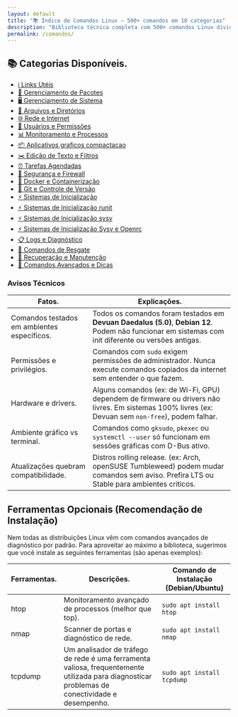 ```yaml
---
layout: default
title: "📚 Índice de Comandos Linux — 500+ comandos em 18 categorias"
description: "Biblioteca técnica completa com 500+ comandos Linux divididos em 18 categorias. Tudo em tabelas práticas, copiáveis com 1 clique."
permalink: /comandos/
---
```



<section>




<h2> 📚 Categorias Disponíveis.</h2>

<ul class="lista-categorias">
   <li><a href="/links-uteis-linux-python/">ℹ️ Links Utéis</a></li>
  <li><a href="/gerenciamento-de-pacotes/">🔧 Gerenciamento de Pacotes</a></li>
  <li><a href="/gerenciamento-de-sistema/">🖥 Gerenciamento de Sistema</a></li>
  <li><a href="/arquivos-e-diretorios/">📁 Arquivos e Diretórios</a></li>
  <li><a href="/rede-e-internet/">🌐 Rede e Internet</a></li>
  <li><a href="/usuarios-e-permissoes/">🔐 Usuários e Permissões</a></li>
  <li><a href="/monitoramento-e-processos/">📊 Monitoramento e Processos</a></li>
  <li><a href="/aplicativos-graficos-compactacao-linux/">📦 Aplicativos graficos compactacao</a></li>
  <li><a href="/edicao-de-texto-e-filtros/">✂️ Edição de Texto e Filtros</a></li>
  <li><a href="/tarefas-agendadas/">⏰ Tarefas Agendadas</a></li>
  <li><a href="/seguranca-e-firewall/">🔐 Segurança e Firewall</a></li>
  <li><a href="/docker-e-containerizacao/">🐋 Docker e Containerização</a></li>
  <li><a href="/git-e-controle-de-versao/">💾 Git e Controle de Versão</a></li>
  <li><a href="/sistemas-de-inicializacao/">⚡ Sistemas de Inicialização</a></li>
  <li><a href="/sistemas-de-inicializacao-runit/">⚡ Sistemas de Inicialização runit</a></li>
  <li><a href="/sistemas-de-inicializacao-sysv/">⚡ Sistemas de Inicialização sysv</a></li>
  <li><a href="/openrc-sysvinit/">⚡ Sistemas de Inicialização Sysv e Openrc </a></li>
  <li><a href="/logs-e-diagnostico/">📋 Logs e Diagnóstico</a></li>
 <li><a href="/sequencias-comandos-resgate-linux/">📜 Comandos de Resgate</a></li>
  <li><a href="/recuperacao-e-manutencao/">🔧 Recuperação e Manutenção</a></li>
  <li><a href="/comandos-avancados-e-dicas/">🚀 Comandos Avançados e Dicas</a></li>
</ul>



<h3 id="avisos">Avisos Técnicos</h3>
<table class="evergreen-table">
  <thead>
    <tr>
      <th>Fatos.</th>
      <th>Explicações.</th>
    </tr>
  </thead>
  <tbody>
    <tr>
      <td data-label="Fato">Comandos testados em ambientes específicos.</td>
      <td data-label="Explicação">Todos os comandos foram testados em <strong>Devuan Daedalus (5.0)</strong>, <strong>Debian 12</strong>. Podem não funcionar em sistemas com init diferente ou versões antigas.</td>
    </tr>
    <tr>
      <td data-label="Fato">Permissões e privilégios.</td>
      <td data-label="Explicação">Comandos com <code>sudo</code> exigem permissões de administrador. Nunca execute comandos copiados da internet sem entender o que fazem.</td>
    </tr>
    <tr>
      <td data-label="Fato">Hardware e drivers.</td>
      <td data-label="Explicação">Alguns comandos (ex: de Wi-Fi, GPU) dependem de firmware ou drivers não livres. Em sistemas 100% livres (ex: Devuan sem <code>non-free</code>), podem falhar.</td>
    </tr>
    <tr>
      <td data-label="Fato">Ambiente gráfico vs terminal.</td>
      <td data-label="Explicação">Comandos como <code>gksudo</code>, <code>pkexec</code> ou <code>systemctl --user</code> só funcionam em sessões gráficas com D-Bus ativo.</td>
    </tr>
    <tr>
      <td data-label="Fato">Atualizações quebram compatibilidade.</td>
      <td data-label="Explicação">Distros rolling release. (ex: Arch, openSUSE Tumbleweed) podem mudar comandos sem aviso. Prefira LTS ou Stable para ambientes críticos.</td>
    </tr>
  </tbody>
</table>

<h2>Ferramentas Opcionais (Recomendação de Instalação)</h2>
<div>Nem todas as distribuições Linux vêm com comandos avançados de diagnóstico por padrão. Para aproveitar ao máximo a biblioteca, sugerimos que você instale as seguintes ferramentas (são apenas 
exemplos): </div>



<table class="evergreen-table">
  <thead>
    <tr>
      <th>Ferramentas.</th>
      <th>Descrições.</th>
      <th>Comando de Instalação (Debian/Ubuntu)</th>
    </tr>
  </thead>
  <tbody>
    <tr>
      <td data-label="Ferramenta">htop</td>
      <td data-label="Descrição">Monitoramento avançado de processos (melhor que top).</td>
      <td data-label="Comando de Instalação (Debian/Ubuntu)"><code>sudo apt install htop</code></td>
    </tr>
    <tr>
      <td data-label="Ferramenta">nmap</td>
      <td data-label="Descrição">Scanner de portas e diagnóstico de rede.</td>
      <td data-label="Comando de Instalação (Debian/Ubuntu)"><code>sudo apt install nmap</code></td>
    </tr>
    <tr>
      <td data-label="Ferramenta">tcpdump</td>
      <td data-label="Descrição">Um analisador de tráfego de rede é uma ferramenta valiosa, frequentemente utilizada para diagnosticar problemas de conectividade e desempenho.</td>
      <td data-label="Comando de Instalação (Debian/Ubuntu)"><code>sudo apt install tcpdump</code></td>
    </tr>
  </tbody>
</table>



</section>
